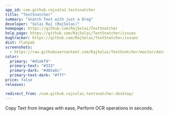 ```yaml
---
app_id: com.github.rajsolai.textsnatcher
title: "TextSnatcher"
summary: "Snatch Text with just a Drag"
developer: "Solai Raj (RajSolai)"
homepage: https://github.com/RajSolai/TextSnatcher
help_page: https://github.com/RajSolai/TextSnatcher/issues
bugtracker: https://github.com/RajSolai/TextSnatcher/issues
dist: flatpak
screenshots:
  - https://raw.githubusercontent.com/RajSolai/TextSnatcher/master/data/screenshots/snap-dark.png
color:
  primary: "#d1e6f9"
  primary-text: "#333"
  primary-dark: "#485a6c"
  primary-text-dark: "#fff"
price: false
releases:

redirect_from: /com.github.rajsolai.textsnatcher.desktop/
---
```


<p>Copy Text from Images with ease, Perform OCR operations in seconds.</p>